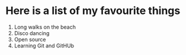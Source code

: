# Here is a list of my favourite things
1. Long walks on the beach
2. Disco dancing
3. Open source
4. Learning Git and GitHUb
